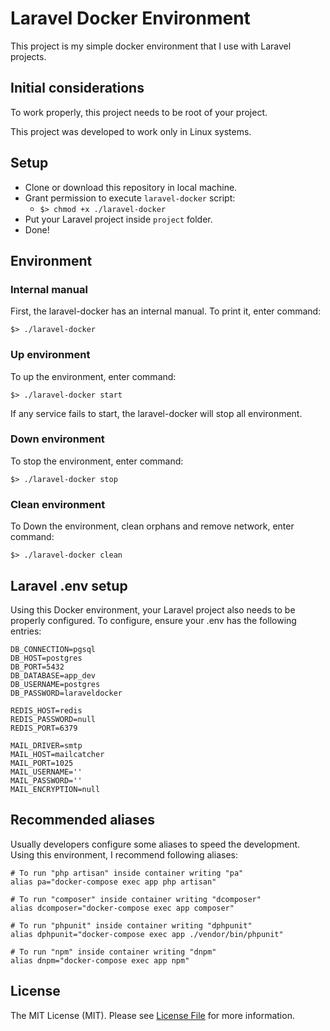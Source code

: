 # Laravel Docker Environment
This project is my simple docker environment that I use with Laravel projects.

## Initial considerations
To work properly, this project needs to be root of your project.

This project was developed to work only in Linux systems.

## Setup
- Clone or download this repository in local machine.
- Grant permission to execute `laravel-docker` script:
    - `$> chmod +x ./laravel-docker`
- Put your Laravel project inside `project` folder.
- Done!

## Environment
### Internal manual
First, the laravel-docker has an internal manual. To print it, enter command:
```
$> ./laravel-docker
```

### Up environment
To up the environment, enter command:
```
$> ./laravel-docker start
```
If any service fails to start, the laravel-docker will stop all environment.

### Down environment
To stop the environment, enter command:
```
$> ./laravel-docker stop
```

### Clean environment
To Down the environment, clean orphans and remove network, enter command:
```
$> ./laravel-docker clean
```

## Laravel .env setup
Using this Docker environment, your Laravel project also needs to be properly configured.
To configure, ensure your .env has the following entries:
```
DB_CONNECTION=pgsql
DB_HOST=postgres
DB_PORT=5432
DB_DATABASE=app_dev
DB_USERNAME=postgres
DB_PASSWORD=laraveldocker

REDIS_HOST=redis
REDIS_PASSWORD=null
REDIS_PORT=6379

MAIL_DRIVER=smtp
MAIL_HOST=mailcatcher
MAIL_PORT=1025
MAIL_USERNAME=''
MAIL_PASSWORD=''
MAIL_ENCRYPTION=null
```

## Recommended aliases
Usually developers configure some aliases to speed the development.
Using this environment, I recommend following aliases:
```
# To run "php artisan" inside container writing "pa"
alias pa="docker-compose exec app php artisan"

# To run "composer" inside container writing "dcomposer"
alias dcomposer="docker-compose exec app composer"

# To run "phpunit" inside container writing "dphpunit"
alias dphpunit="docker-compose exec app ./vendor/bin/phpunit"

# To run "npm" inside container writing "dnpm"
alias dnpm="docker-compose exec app npm"
```

## License
The MIT License (MIT).
Please see [License File](LICENSE.md) for more information.